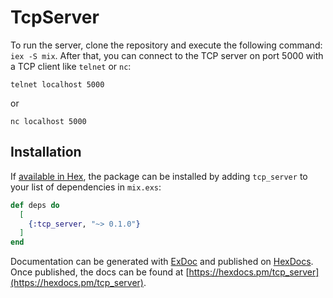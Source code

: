 # TcpServer

To run the server, clone the repository and execute the following command: `iex -S mix`.
After that, you can connect to the TCP server on port 5000 with a TCP client like `telnet` or `nc`:
```
telnet localhost 5000
```
or
```
nc localhost 5000
```

## Installation

If [available in Hex](https://hex.pm/docs/publish), the package can be installed
by adding `tcp_server` to your list of dependencies in `mix.exs`:

```elixir
def deps do
  [
    {:tcp_server, "~> 0.1.0"}
  ]
end
```

Documentation can be generated with [ExDoc](https://github.com/elixir-lang/ex_doc)
and published on [HexDocs](https://hexdocs.pm). Once published, the docs can
be found at [https://hexdocs.pm/tcp_server](https://hexdocs.pm/tcp_server).
